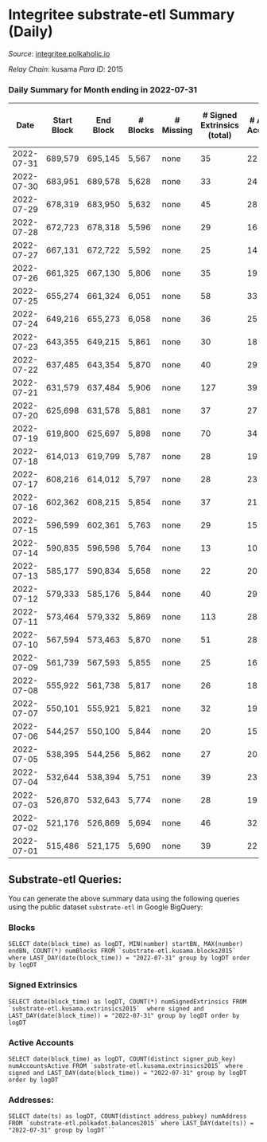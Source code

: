 # Integritee substrate-etl Summary (Daily)

_Source_: [integritee.polkaholic.io](https://integritee.polkaholic.io)

*Relay Chain*: kusama
*Para ID*: 2015



### Daily Summary for Month ending in 2022-07-31


| Date | Start Block | End Block | # Blocks | # Missing | # Signed Extrinsics (total) | # Active Accounts | # Addresses with Balances | # Events | # Transfers | # XCM Transfers In | # XCM Transfers Out |
| ---- | ----------- | --------- | -------- | --------- | --------------------------- | ----------------- | ------------------------- | -------- | ----------- | ------------------ | ------------------- |
| 2022-07-31 | 689,579 | 695,145 | 5,567 | none  | 35 | 22 | 11,511 | 11,332 | 24 ($4,441.22) |   |   |
| 2022-07-30 | 683,951 | 689,578 | 5,628 | none  | 33 | 24 | 11,506 | 11,432 | 24 ($4,389.13) |   |   |
| 2022-07-29 | 678,319 | 683,950 | 5,632 | none  | 45 | 28 | 11,505 | 11,504 | 27 ($3,189.34) |   |   |
| 2022-07-28 | 672,723 | 678,318 | 5,596 | none  | 29 | 16 | 11,505 | 11,353 | 15 ($1,511.82) |   | 2 ($1.92) |
| 2022-07-27 | 667,131 | 672,722 | 5,592 | none  | 25 | 14 | 11,505 | 11,320 | 17 ($1,979.86) |   |   |
| 2022-07-26 | 661,325 | 667,130 | 5,806 | none  | 35 | 19 | 11,502 | 11,796 | 20 ($1,930.01) |   |   |
| 2022-07-25 | 655,274 | 661,324 | 6,051 | none  | 58 | 33 | 11,502 | 12,412 | 45 ($3,682.62) |   |   |
| 2022-07-24 | 649,216 | 655,273 | 6,058 | none  | 36 | 25 | 11,498 | 12,312 | 26 ($2,045.54) |   |   |
| 2022-07-23 | 643,355 | 649,215 | 5,861 | none  | 30 | 18 | 11,496 | 11,884 | 18 ($7,998.96) |   |   |
| 2022-07-22 | 637,485 | 643,354 | 5,870 | none  | 40 | 29 | 11,496 | 11,954 | 28 ($27,063.36) |   |   |
| 2022-07-21 | 631,579 | 637,484 | 5,906 | none  | 127 | 39 | 11,495 | 12,458 | 121 ($31,574.39) |   |   |
| 2022-07-20 | 625,698 | 631,578 | 5,881 | none  | 37 | 27 | 11,492 | 11,966 | 28 ($6,733.11) |   |   |
| 2022-07-19 | 619,800 | 625,697 | 5,898 | none  | 70 | 34 | 11,487 | 12,174 | 60 ($19,840.36) |   |   |
| 2022-07-18 | 614,013 | 619,799 | 5,787 | none  | 28 | 19 | 11,476 | 11,717 | 18 ($4,985.66) |   |   |
| 2022-07-17 | 608,216 | 614,012 | 5,797 | none  | 28 | 23 | 11,474 | 11,743 | 22 ($4,319.39) |   | 1 ($0.31) |
| 2022-07-16 | 602,362 | 608,215 | 5,854 | none  | 37 | 21 | 11,474 | 11,905 | 23 ($4,170.47) |   |   |
| 2022-07-15 | 596,599 | 602,361 | 5,763 | none  | 29 | 15 | 11,471 | 11,689 | 20 ($1,421.28) | 1 ($519.46) |   |
| 2022-07-14 | 590,835 | 596,598 | 5,764 | none  | 13 | 10 | 11,468 | 11,599 | 9 ($573.34) |   |   |
| 2022-07-13 | 585,177 | 590,834 | 5,658 | none  | 22 | 20 | 11,468 | 11,426 | 8 ($1,238.65) |   |   |
| 2022-07-12 | 579,333 | 585,176 | 5,844 | none  | 40 | 29 | 11,468 | 11,902 | 30 ($12,751.09) |   | 1 ($1.06) |
| 2022-07-11 | 573,464 | 579,332 | 5,869 | none  | 113 | 28 | 11,466 | 12,317 | 98 ($21,315.01) |   |   |
| 2022-07-10 | 567,594 | 573,463 | 5,870 | none  | 51 | 28 | 11,464 | 12,011 | 40 ($14,724.55) |   |   |
| 2022-07-09 | 561,739 | 567,593 | 5,855 | none  | 25 | 16 | 11,456 | 11,848 | 15 ($7,480.32) |   |   |
| 2022-07-08 | 555,922 | 561,738 | 5,817 | none  | 26 | 18 | 11,455 | 11,775 | 13 ($8,360.13) |   |   |
| 2022-07-07 | 550,101 | 555,921 | 5,821 | none  | 32 | 19 | 11,455 | 11,799 | 13 ($1,651.49) |   |   |
| 2022-07-06 | 544,257 | 550,100 | 5,844 | none  | 20 | 15 | 11,453 | 11,796 | 11 ($671.92) |   | 2 ($24.67) |
| 2022-07-05 | 538,395 | 544,256 | 5,862 | none  | 27 | 20 | 11,453 | 11,867 | 15 ($1,923.96) |   |   |
| 2022-07-04 | 532,644 | 538,394 | 5,751 | none  | 39 | 23 | 11,450 | 11,709 | 25 ($47,122.38) |   |   |
| 2022-07-03 | 526,870 | 532,643 | 5,774 | none  | 28 | 19 | 11,447 | 11,699 | 16 ($7,213.01) |   | 1 ($6.89) |
| 2022-07-02 | 521,176 | 526,869 | 5,694 | none  | 46 | 32 | 11,447 | 11,623 | 20 ($503.55) |   | 1 ($15.78) |
| 2022-07-01 | 515,486 | 521,175 | 5,690 | none  | 39 | 22 | 11,446 | 11,612 | 18 ($1,024.65) |   | 8 ($5.71) |

## Substrate-etl Queries:
You can generate the above summary data using the following queries using the public dataset `substrate-etl` in Google BigQuery:


### Blocks
```
SELECT date(block_time) as logDT, MIN(number) startBN, MAX(number) endBN, COUNT(*) numBlocks FROM `substrate-etl.kusama.blocks2015`  where LAST_DAY(date(block_time)) = "2022-07-31" group by logDT order by logDT
```


### Signed Extrinsics
```
SELECT date(block_time) as logDT, COUNT(*) numSignedExtrinsics FROM `substrate-etl.kusama.extrinsics2015`  where signed and LAST_DAY(date(block_time)) = "2022-07-31" group by logDT order by logDT
```


### Active Accounts
```
SELECT date(block_time) as logDT, COUNT(distinct signer_pub_key) numAccountsActive FROM `substrate-etl.kusama.extrinsics2015` where signed and LAST_DAY(date(block_time)) = "2022-07-31" group by logDT order by logDT
```


### Addresses:
```
SELECT date(ts) as logDT, COUNT(distinct address_pubkey) numAddress FROM `substrate-etl.polkadot.balances2015` where LAST_DAY(date(ts)) = "2022-07-31" group by logDT```

